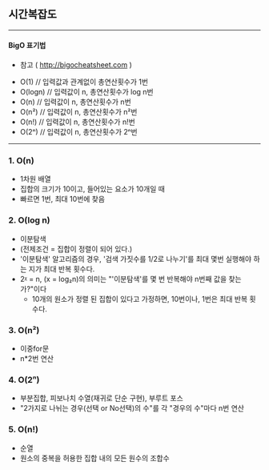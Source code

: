 ## 시간복잡도

---
#### BigO 표기법 
* 참고 ( http://bigocheatsheet.com )
- O(1)        // 입력값과 관계없이 총연산횟수가 1번
- O(logn)     // 입력값이 n, 총연산횟수가 log n번
- O(n)        // 입력값이 n, 총연산횟수가 n번
- O(n²)       // 입력값이 n, 총연산횟수가 n²번
- O(n!)       // 입력값이 n, 총연산횟수가 n!번
- O(2ⁿ)       // 입력값이 n, 총연산횟수가 2ⁿ번
---

### 1. O(n)
* 1차원 배열
* 집합의 크기가 10이고, 들어있는 요소가 10개일 때
* 빠르면 1번, 최대 10번에 찾음

### 2. O(log n)
* 이분탐색
* (전제조건 = 집합이 정렬이 되어 있다.)
* '이분탐색' 알고리즘의 경우, '검색 가짓수를 1/2로 나누기'를 최대 몇번 실행해야 하는 지가 최대 반복 횟수다. 
* 2ᵡ = n, (x = log₂n)의 의미는 "'이분탐색'를 몇 번 반복해야 n번째 값을 찾는가?"이다
  * 10개의 원소가 정렬 된 집합이 있다고 가정하면, 10번이나, 1번은 최대 반복 횟수다.

### 3. O(n²) 
* 이중for문
* n*2번 연산

### 4. O(2ⁿ) 
* 부분집합, 피보나치 수열(재귀로 단순 구현), 부루트 포스
* "2가지로 나뉘는 경우(선택 or No선택)의 수"를 각 "경우의 수"마다 n번 연산 

### 5. O(n!)
* 순열
* 원소의 중복을 허용한 집합 내의 모든 원수의 조합수

